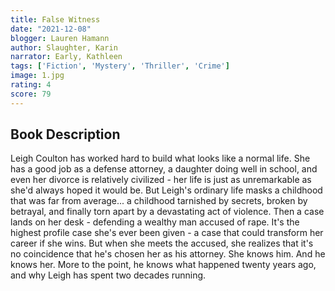 ```yaml
---
title: False Witness
date: "2021-12-08"
blogger: Lauren Hamann
author: Slaughter, Karin
narrator: Early, Kathleen
tags: ['Fiction', 'Mystery', 'Thriller', 'Crime']
image: 1.jpg
rating: 4
score: 79
---
```



## Book Description

Leigh Coulton has worked hard to build what looks like a normal life. She has a good job as a defense attorney, a daughter doing well in school, and even her divorce is relatively civilized - her life is just as unremarkable as she'd always hoped it would be. But Leigh's ordinary life masks a childhood that was far from average... a childhood tarnished by secrets, broken by betrayal, and finally torn apart by a devastating act of violence. Then a case lands on her desk - defending a wealthy man accused of rape. It's the highest profile case she's ever been given - a case that could transform her career if she wins. But when she meets the accused, she realizes that it's no coincidence that he's chosen her as his attorney. She knows him. And he knows her. More to the point, he knows what happened twenty years ago, and why Leigh has spent two decades running.


